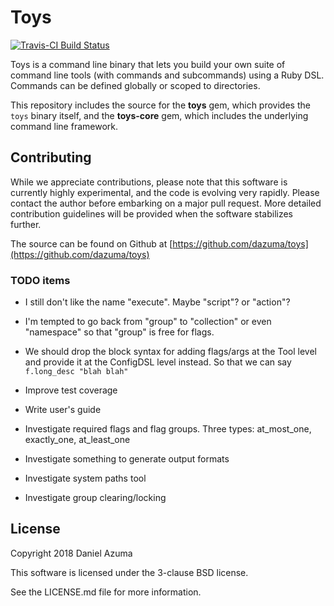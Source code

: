 # Toys

[![Travis-CI Build Status](https://travis-ci.org/dazuma/toys.svg)](https://travis-ci.org/dazuma/toys/)

Toys is a command line binary that lets you build your own suite of command
line tools (with commands and subcommands) using a Ruby DSL. Commands can be
defined globally or scoped to directories.

This repository includes the source for the **toys** gem, which provides the
`toys` binary itself, and the **toys-core** gem, which includes the underlying
command line framework.

## Contributing

While we appreciate contributions, please note that this software is currently
highly experimental, and the code is evolving very rapidly. Please contact the
author before embarking on a major pull request. More detailed contribution
guidelines will be provided when the software stabilizes further.

The source can be found on Github at
[https://github.com/dazuma/toys](https://github.com/dazuma/toys)

### TODO items

* I still don't like the name "execute". Maybe "script"? or "action"?
* I'm tempted to go back from "group" to "collection" or even "namespace" so that "group" is free for flags.
* We should drop the block syntax for adding flags/args at the Tool level and provide it at the ConfigDSL level instead. So that we can say `f.long_desc "blah blah"`

* Improve test coverage
* Write user's guide

* Investigate required flags and flag groups. Three types: at_most_one, exactly_one, at_least_one
* Investigate something to generate output formats
* Investigate system paths tool
* Investigate group clearing/locking

## License

Copyright 2018 Daniel Azuma

This software is licensed under the 3-clause BSD license.

See the LICENSE.md file for more information.
